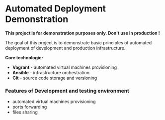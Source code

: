 # Automated Deployment Demonstration

**This project is for demonstration purposes only. Don't use in production !**

The goal of this project is to demonstrate basic principles of automated
deployment of development and production infrastructure.

**Core technologie:**  
* **Vagrant** - automated virtual machines provisioning
* **Ansible** - infrastructure orchestration
* **Git**     - source code storage and versioning

### Features of Development and testing environment
* automated virtual machines provisioning
* ports forwarding
* files sharing

